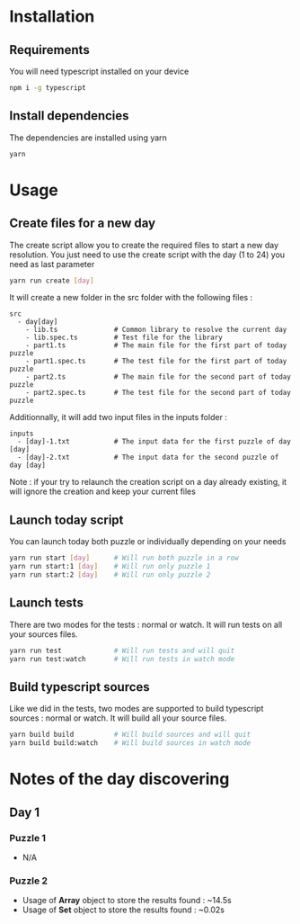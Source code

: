 # Installation

## Requirements

You will need typescript installed on your device

```sh
npm i -g typescript
```

## Install dependencies

The dependencies are installed using yarn

```sh
yarn
```

# Usage

## Create files for a new day

The create script allow you to create the required files to start a new day resolution.
You just need to use the create script with the day (1 to 24) you need as last parameter

```sh
yarn run create [day]
```

It will create a new folder in the src folder with the following files :

```
src
  - day[day]
    - lib.ts              # Common library to resolve the current day
    - lib.spec.ts         # Test file for the library
    - part1.ts            # The main file for the first part of today puzzle
    - part1.spec.ts       # The test file for the first part of today puzzle
    - part2.ts            # The main file for the second part of today puzzle
    - part2.spec.ts       # The test file for the second part of today puzzle
```

Additionnally, it will add two input files in the inputs folder :

```
inputs
  - [day]-1.txt           # The input data for the first puzzle of day [day]
  - [day]-2.txt           # The input data for the second puzzle of day [day]
```

Note : if your try to relaunch the creation script on a day already existing, it will ignore the creation and keep your current files

## Launch today script

You can launch today both puzzle or individually depending on your needs

```sh
yarn run start [day]      # Will run both puzzle in a row
yarn run start:1 [day]    # Will run only puzzle 1
yarn run start:2 [day]    # Will run only puzzle 2
```

## Launch tests

There are two modes for the tests : normal or watch.
It will run tests on all your sources files.

```sh
yarn run test             # Will run tests and will quit
yarn run test:watch       # Will run tests in watch mode
```

## Build typescript sources

Like we did in the tests, two modes are supported to build typescript sources : normal or watch.
It will build all your source files.

```sh
yarn build build          # Will build sources and will quit
yarn build build:watch    # Will build sources in watch mode
```

# Notes of the day discovering

## Day 1

### Puzzle 1

- N/A

### Puzzle 2

- Usage of **Array** object to store the results found : ~14.5s
- Usage of **Set** object to store the results found : ~0.02s
